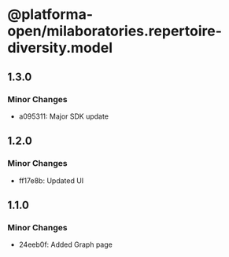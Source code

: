 # @platforma-open/milaboratories.repertoire-diversity.model

## 1.3.0

### Minor Changes

- a095311: Major SDK update

## 1.2.0

### Minor Changes

- ff17e8b: Updated UI

## 1.1.0

### Minor Changes

- 24eeb0f: Added Graph page
